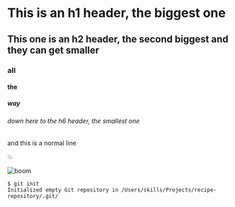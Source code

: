 # This is an h1 header, the biggest one
## This one is an h2 header, the second biggest and they can get smaller 
### all
#### the
##### way
###### down here to the h6 header, the smallest one
and this is a normal line

:boom:

![boom](https://memes.co.in/memes/update/uploads/2021/12/InShot_20211209_222013681-768x768.jpg)

```
$ git init
Initialized empty Git repository in /Users/skills/Projects/recipe-repository/.git/
```
